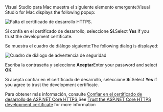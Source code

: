 <span data-ttu-id="06473-101">Visual Studio para Mac muestra el siguiente elemento emergente:</span><span class="sxs-lookup"><span data-stu-id="06473-101">Visual Studio for Mac displays the following popup:</span></span>

![Falta el certificado de desarrollo HTTPS.](~/getting-started/_static/trustCertMac.png)

<span data-ttu-id="06473-104">Si confía en el certificado de desarrollo, seleccione **Sí**.</span><span class="sxs-lookup"><span data-stu-id="06473-104">Select **Yes** if you trust the development certificate.</span></span>

<span data-ttu-id="06473-105">Se muestra el cuadro de diálogo siguiente:</span><span class="sxs-lookup"><span data-stu-id="06473-105">The following dialog is displayed:</span></span>

![Cuadro de diálogo de advertencia de seguridad](~/getting-started/_static/certMac.png)

<span data-ttu-id="06473-107">Escriba la contraseña y seleccione **Aceptar**</span><span class="sxs-lookup"><span data-stu-id="06473-107">Enter your password and select **OK**</span></span>

<span data-ttu-id="06473-108">Si acepta confiar en el certificado de desarrollo, seleccione **Sí**.</span><span class="sxs-lookup"><span data-stu-id="06473-108">Select **Yes** if you agree to trust the development certificate.</span></span>

<span data-ttu-id="06473-109">Para obtener más información, consulte [Confiar en el certificado de desarrollo de ASP.NET Core HTTPS ](xref:security/enforcing-ssl#trust-the-aspnet-core-https-development-certificate-on-windows-and-macos)</span><span class="sxs-lookup"><span data-stu-id="06473-109">See [Trust the ASP.NET Core HTTPS development certificate](xref:security/enforcing-ssl#trust-the-aspnet-core-https-development-certificate-on-windows-and-macos) for more information</span></span>